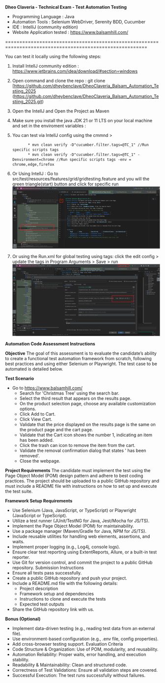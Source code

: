 **Dheo Claveria - Technical Exam - Test Automation Testing**

 *  Programming Language       : Java
 *  Automation Tools           : Selenium WebDriver, Serenity BDD, Cucumber
 *  IDE                        : IntelliJ (community edition)
 *  Website Application tested : https://www.balsamhill.com/

========================================================================================================

You can test it locally using the following steps:

1. Install IntellJ community edition              : https://www.jetbrains.com/idea/download/#section=windows
2. Open command and clone the repo                : git clone [https://github.com/dheybenclave/DheoClaveria_Balsam_Automation_Testiing_2025 (https://github.com/dheybenclave/DheoClaveria_Balsam_Automation_Testiing_2025.git)
3. Open the IntellJ and Open the Project as Maven
4. Make sure you install the java JDK 21 or 11 LTS on your local machine and set in the enviroment variables :
5. You can test via IntellJ config using the cmmnd >

              * mvn clean verify -D"cucumber.filter.tags=@TC_1" //Run specific scripts tags
              * mvn clean verify -D"cucumber.filter.tags=@TC_1" -Denvironment=chrome //Run specific scripts tags -env = chrome,edge,firefox

6. Or Using IntellJ :
   Go to src/test/resources/features/grid/gridtesting.feature and you will the green triangle(start) button and click for specific run
   ![img.png](https://github.com/dheybenclave/DheoClaveria_Balsam_Automation_Testiing_2025/blob/main/src/main/java/starter/img.png)
7. Or using the Run.xml for global testing using tags: click the edit config > update the tags in Program Arguments > Save > run
    ![img3.png](https://github.com/dheybenclave/DheoClaveria_Balsam_Automation_Testiing_2025/blob/main/src/main/java/starter/img_3.png)
 
**Automation Code Assessment Instructions**

**Objective**
    The goal of this assessment is to evaluate the candidate’s ability to create a functional test
    automation framework from scratch, following best practices and using either Selenium or
    Playwright. The test case to be automated is detailed below.

**Test Scenario**
- Go to https://www.balsamhill.com/
  - Search for 'Christmas Tree' using the search bar.
  - Select the third result that appears on the results page.
  - On the product selection page, choose any available customization options.
  - Click Add to Cart.
  - Click View Cart.
  - Validate that the price displayed on the results page is the same on the product page and
    the cart page.
  - Validate that the Cart icon shows the number 1, indicating an item has been added.
  - Click the trash can icon to remove the item from the cart.
  - Validate the removal confirmation dialog that states '<Item> has been removed'.
  - Close the webpage.
 
    
 **Project Requirements**
    The candidate must implement the test using the Page Object Model (POM) design pattern
    and adhere to best coding practices. The project should be uploaded to a public GitHub
    repository and must include a README file with instructions on how to set up and execute
    the test suite.

    
**Framework Setup Requirements**
  - Use Selenium (Java, JavaScript, or TypeScript) or Playwright (JavaScript or TypeScript).
  - Utilize a test runner (JUnit/TestNG for Java, Jest/Mocha for JS/TS).
  - Implement the Page Object Model (POM) for maintainability.
  - Use a package manager (Maven/Gradle for Java, NPM for JS/TS).
  - Include reusable utilities for handling web elements, assertions, and waits.
  - Implement proper logging (e.g., Log4j, console logs).
  - Ensure clear test reporting using ExtentReports, Allure, or a built-in test reporter.
  - Use Git for version control, and commit the project to a public GitHub repository.
    Submission Instructions
  - Ensure all tests pass successfully.
  - Create a public GitHub repository and push your project.
  - Include a README.md file with the following details:
    -  Project description
    - Framework setup and dependencies
    - Instructions to clone and execute the tests
    - Expected test outputs
  - Share the GitHub repository link with us.

    
**Bonus (Optional)**
  - Implement data-driven testing (e.g., reading test data from an external file).
  - Use environment-based configuration (e.g., .env file, config properties).
  - Add cross-browser testing support.
    Evaluation Criteria
  - Code Structure & Organization: Use of POM, modularity, and reusability.
  - Automation Reliability: Proper waits, error handling, and execution stability.
  - Readability & Maintainability: Clean and structured code.
  - Correctness of Test Validations: Ensure all validation steps are covered.
  - Successful Execution: The test runs successfully without failures.
